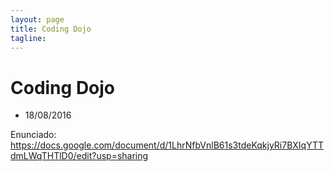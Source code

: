 ```yaml
---
layout: page
title: Coding Dojo
tagline: 
---
```


# Coding Dojo

- 18/08/2016

Enunciado: 
https://docs.google.com/document/d/1LhrNfbVnlB61s3tdeKqkjyRi7BXIqYTTdmLWqTHTlD0/edit?usp=sharing
